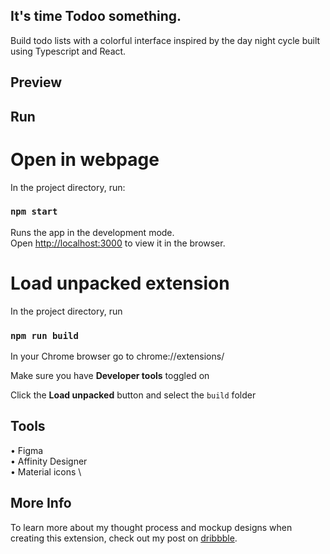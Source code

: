 ## It's time Todoo something.

Build todo lists with a colorful interface inspired by the day night cycle built using Typescript and React.

## Preview

## Run

# Open in webpage

In the project directory, run:

### `npm start`

Runs the app in the development mode.\
Open [http://localhost:3000](http://localhost:3000) to view it in the browser.

# Load unpacked extension

In the project directory, run

### `npm run build`

In your Chrome browser go to chrome://extensions/

Make sure you have **Developer tools** toggled on

Click the **Load unpacked** button and select the `build` folder

## Tools

• Figma \
• Affinity Designer \
• Material icons \

## More Info

To learn more about my thought process and mockup designs when creating this extension, check out my post on [dribbble](https://dribbble.com/shots/23807920-Portfolio-Website-Design).
